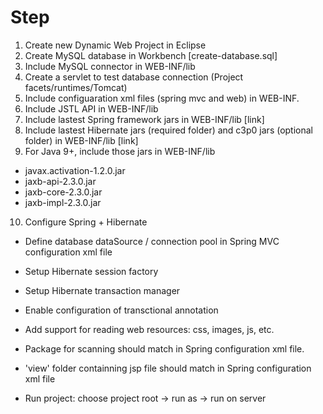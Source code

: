 # Step
1. Create new Dynamic Web Project in Eclipse
2. Create MySQL database in Workbench [create-database.sql]
3. Include MySQL connector in WEB-INF/lib
4. Create a servlet to test database connection (Project facets/runtimes/Tomcat)
5. Include configuaration xml files (spring mvc and web) in WEB-INF.
6. Include JSTL API in WEB-INF/lib
7. Include lastest Spring framework jars in WEB-INF/lib [link]
8. Include lastest Hibernate jars (required folder) and c3p0 jars (optional folder) in WEB-INF/lib [link]
9. For Java 9+, include those jars in WEB-INF/lib
  - javax.activation-1.2.0.jar
  - jaxb-api-2.3.0.jar
  - jaxb-core-2.3.0.jar
  - jaxb-impl-2.3.0.jar
10. Configure Spring + Hibernate
  - Define database dataSource / connection pool in Spring MVC configuration xml file
  - Setup Hibernate session factory
  - Setup Hibernate transaction manager
  - Enable configuration of transctional annotation
  - Add support for reading web resources: css, images, js, etc.

- Package for scanning should match in Spring configuration xml file.
- 'view' folder containning jsp file should match in Spring configuration xml file
- Run project: choose project root -> run as -> run on server